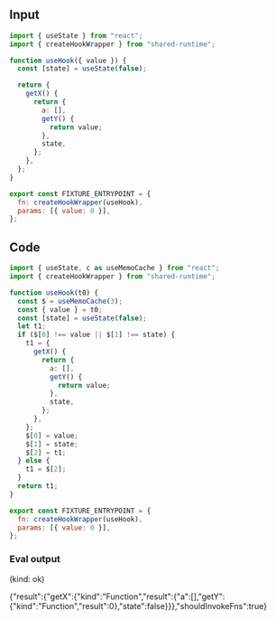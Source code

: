 
## Input

```javascript
import { useState } from "react";
import { createHookWrapper } from "shared-runtime";

function useHook({ value }) {
  const [state] = useState(false);

  return {
    getX() {
      return {
        a: [],
        getY() {
          return value;
        },
        state,
      };
    },
  };
}

export const FIXTURE_ENTRYPOINT = {
  fn: createHookWrapper(useHook),
  params: [{ value: 0 }],
};

```

## Code

```javascript
import { useState, c as useMemoCache } from "react";
import { createHookWrapper } from "shared-runtime";

function useHook(t0) {
  const $ = useMemoCache(3);
  const { value } = t0;
  const [state] = useState(false);
  let t1;
  if ($[0] !== value || $[1] !== state) {
    t1 = {
      getX() {
        return {
          a: [],
          getY() {
            return value;
          },
          state,
        };
      },
    };
    $[0] = value;
    $[1] = state;
    $[2] = t1;
  } else {
    t1 = $[2];
  }
  return t1;
}

export const FIXTURE_ENTRYPOINT = {
  fn: createHookWrapper(useHook),
  params: [{ value: 0 }],
};

```
      
### Eval output
(kind: ok) <div>{"result":{"getX":{"kind":"Function","result":{"a":[],"getY":{"kind":"Function","result":0},"state":false}}},"shouldInvokeFns":true}</div>